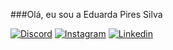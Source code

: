 ###Olá, eu sou a Eduarda Pires Silva

[![Discord](https://img.shields.io/badge/Discord-7289DA?style=for-the-badge&logo=discord&logoColor=white)](https://discord.gg/EeNhV4Y)
[![Instagram](https://img.shields.io/badge/Instagram-E4405F?style=for-the-badge&logo=instagram&logoColor=white)](https://www.instagram.com/epsbans/)
[![Linkedin](https://img.shields.io/badge/LinkedIn-0077B5?style=for-the-badge&logo=linkedin&logoColor=white)](https://www.linkedin.com/in/eduarda-pires-silva-18919a232/)
